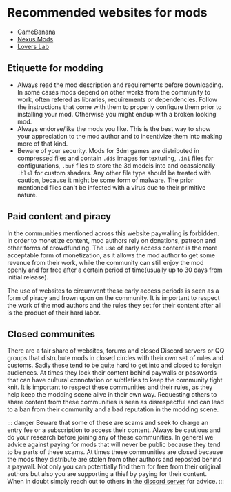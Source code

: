 # Recommended websites for mods

- [GameBanana](https://gamebanana.com)
- [Nexus Mods](https://www.nexusmods.com)
- [Lovers Lab](https://www.loverslab.com)

## Etiquette for modding

- Always read the mod description and requirements before downloading. In some cases mods depend on other works from the community to work, often refered as libraries, requirements or dependencies. Follow the instructions that come with them to properly configure them prior to installing your mod. Otherwise you might endup with a broken looking mod.
- Always endorse/like the mods you like. This is the best way to show your appreciation to the mod author and to incentivize them into making more of that kind.
- Beware of your security. Mods for 3dm games are distributed in compressed files and contain `.dds` images for texturing, `.ini` files for configurations, `.buf` files to store the 3d models into and ocassionally `.hlsl` for custom shaders. Any other file type should be treated with caution, because it might be some form of malware. The prior mentioned files can't be infected with a virus due to their primitive nature.

## Paid content and piracy

In the communities mentioned across this website paywalling is forbidden. In order to monetize content, mod authors rely on donations, patreon and other forms of crowdfunding. The use of early access content is the more acceptable form of monetization, as it allows the mod author to get some revenue from their work, while the community can still enjoy the mod openly and for free after a certain period of time(usually up to 30 days from initial release).

The use of websites to circumvent these early access periods is seen as a form of piracy and frown upon on the community. It is important to respect the work of the mod authors and the rules they set for their content after all is the product of their hard labor.

## Closed communites

There are a fair share of websites, forums and closed Discord servers or QQ groups that distrubute mods in closed circles with their own set of rules and customs. Sadly these tend to be quite hard to get into and closed to foreign audiences. At times they lock their content behind paywalls or passwords that can have cultural connotation or subtleties to keep the community tight knit. It is important to respect these communities and their rules, as they help keep the modding scene alive in their own way. Requesting others to share content from these communities is seen as disrespectful and can lead to a ban from their community and a bad reputation in the modding scene.

::: danger
Beware that some of these are scams and seek to charge an entry fee or a subscription to access their content. Always be cautious and do your research before joining any of these communities. In general we advice against paying for mods that will never be public because they tend to be parts of these scams.
At times these communities are closed because the mods they distribute are stolen from other authors and reposted behind a paywall. Not only you can potentially find them for free from their original authors but also you are supporting a thief by paying for their content. When in doubt simply reach out to others in the [discord server](https://discord.gg/agmg) for advice.
:::
